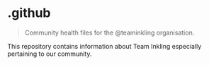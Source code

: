# .github

> Community health files for the @teaminkling organisation.

This repository contains information about Team Inkling especially pertaining to our community.
